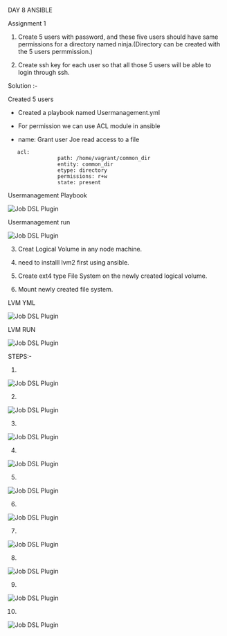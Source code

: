 DAY 8 ANSIBLE

Assignment 1

1. Create 5 users with password, and these five users should have same permissions for a directory named ninja.(Directory can be created with the 5 users permmission.)

2. Create ssh key for each user so that all those 5 users will be able to login through ssh.

Solution :-

Created 5 users

- Created a playbook named Usermanagement.yml

- For permission we can use ACL module in ansible

 - name: Grant user Joe read access to a file
 ```
    acl:
                 path: /home/vagrant/common_dir
                 entity: common_dir
                 etype: directory
                 permissions: r+w
                 state: present
```
Usermanagement Playbook

![Job DSL Plugin]()

Usermanagement run

![Job DSL Plugin]()



3. Creat Logical Volume in any node machine.

4. need to installl lvm2 first using ansible.

5. Create ext4 type File System on the newly created logical volume.

6. Mount newly created file system.

LVM YML

![Job DSL Plugin]()

LVM RUN

![Job DSL Plugin]()

STEPS:-

1.

![Job DSL Plugin]()

2.

![Job DSL Plugin]()

3.

![Job DSL Plugin]()

4.

![Job DSL Plugin]()

5.

![Job DSL Plugin]()

6.

![Job DSL Plugin]()

7.

![Job DSL Plugin]()

8.

![Job DSL Plugin]()

9.

![Job DSL Plugin]()

10.

![Job DSL Plugin]()
